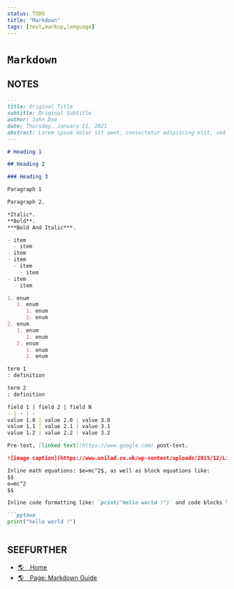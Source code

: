 ```yaml
---
status: TODO
title: "Markdown"
tags: [text,markup,language]
---
```


# `Markdown`


## NOTES

````md
---
title: Original Title
subtitle: Original Subtitle
author: John Doe
date: Thursday, January 21, 2021
abstract: Lorem ipsum dolor sit amet, consectetur adipiscing elit, sed do eiusmod tempor incididunt ut labore et dolore magna aliqua. Quisque id diam vel quam elementum pulvinar.
---

# Heading 1

## Heading 2

### Heading 3

Paragraph 1

Paragraph 2.

*Italic*.
**Bold**.
***Bold And Italic***.

- item
  - item
- item
- item
  - item
    - item
- item
  - item

1. enum
   1. enum
      1. enum
      2. enum
2. enum
   1. enum
      1. enum
   2. enum
      1. enum
      2. enum

term 1
: definition

term 2
: definition

field 1 | field 2 | field N
- | - | -
value 1.0 | value 2.0 | value 3.0
value 1.1 | value 2.1 | value 3.1
value 1.2 | value 2.2 | value 3.2

Pre-text, [linked text](https://www.google.com) post-text.

![image caption](https://www.unilad.co.uk/wp-content/uploads/2015/12/Lion.jpg)

Inline math equations: $e=mc^2$, as well as block equations like:
$$
e=mc^2
$$

Inline code formatting like: `print("hello world !")` and code blocks like:

```python
print("hello world !")
```

````

## SEEFURTHER

- [🌎 Home](https://daringfireball.net/projects/markdown/)
- [🌎 Page: Markdown Guide](https://www.markdownguide.org/)
